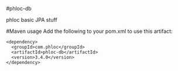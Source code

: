 #phloc-db

phloc basic JPA stuff  

#Maven usage
Add the following to your pom.xml to use this artifact:
```
<dependency>
  <groupId>com.phloc</groupId>
  <artifactId>phloc-db</artifactId>
  <version>3.4.0</version>
</dependency>
```
